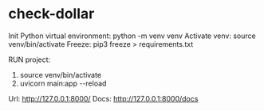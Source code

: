 # check-dollar

Init Python virtual environment: python -m venv venv
Activate venv: source venv/bin/activate
Freeze: pip3 freeze > requirements.txt

RUN project: 
1. source venv/bin/activate
2. uvicorn main:app --reload

Url: http://127.0.0.1:8000/
Docs: http://127.0.0.1:8000/docs